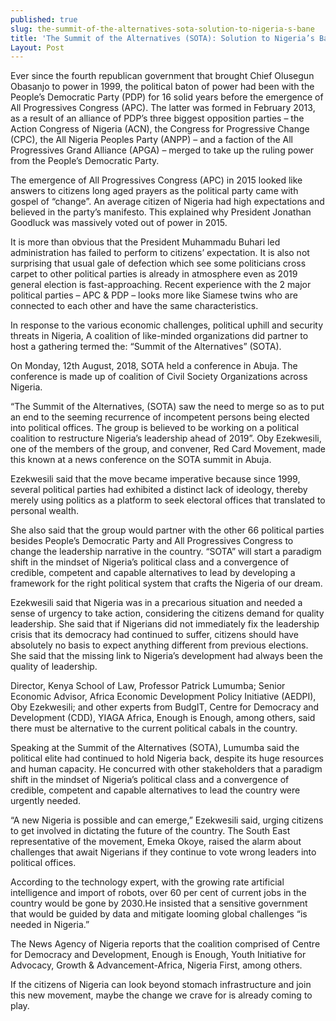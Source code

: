 ```yaml
---
published: true
slug: the-summit-of-the-alternatives-sota-solution-to-nigeria-s-bane
title: 'The Summit of the Alternatives (SOTA): Solution to Nigeria’s Bane!'
Layout: Post
---
```

Ever since the fourth republican government that brought Chief Olusegun Obasanjo to power in 1999, the political baton of power had been with the People’s Democratic Party (PDP) for 16 solid years before the emergence of All Progressives Congress (APC). The latter was formed in February 2013, as a result of an alliance of PDP’s three biggest opposition parties – the Action Congress of Nigeria (ACN), the Congress for Progressive Change (CPC), the All Nigeria Peoples Party (ANPP) – and a faction of the All Progressives Grand Alliance (APGA) – merged to take up the ruling power from the People’s Democratic Party.

The emergence of All Progressives Congress (APC) in 2015 looked like answers to citizens long aged prayers as the political party came with gospel of “change”. An average citizen of Nigeria had high expectations and believed in the party’s manifesto. This explained why President Jonathan Goodluck was massively voted out of power in 2015. 

It is more than obvious that the President Muhammadu Buhari led administration has failed to perform to citizens’ expectation. It is also not surprising that usual gale of defection which see some politicians cross carpet to other political parties is already in atmosphere even as 2019 general election is fast-approaching. Recent experience with the 2 major political parties – APC & PDP –  looks more like Siamese twins who are connected to each other and have the same characteristics.

In response to the various economic challenges, political uphill and security threats in Nigeria, A coalition of like-minded organizations did partner to host a gathering termed the: “Summit of the Alternatives” (SOTA). 

On Monday, 12th August, 2018, SOTA held a conference in Abuja. The conference is made up of coalition of Civil Society Organizations across Nigeria.

“The Summit of the Alternatives, (SOTA) saw the need to merge so as to put an end to the seeming recurrence of incompetent persons being elected into political offices. The group is believed to be working on a political coalition to restructure Nigeria’s leadership ahead of 2019”.  Oby Ezekwesili, one of the members of the group, and convener, Red Card Movement, made this known at a news conference on the SOTA summit in Abuja.

Ezekwesili said that the move became imperative because since 1999, several political parties had exhibited a distinct lack of ideology, thereby merely using politics as a platform to seek electoral offices that translated to personal wealth.

She also said that the group would partner with the other 66 political parties besides People’s Democratic Party and All Progressives Congress to change the leadership narrative in the country.
“SOTA” will start a paradigm shift in the mindset of Nigeria’s political class and a convergence of credible, competent and capable alternatives to lead by developing a framework for the right political system that crafts the Nigeria of our dream.

Ezekwesili said that Nigeria was in a precarious situation and needed a sense of urgency to take action, considering the citizens demand for quality leadership.
She said that if Nigerians did not immediately fix the leadership crisis that its democracy had continued to suffer, citizens should have absolutely no basis to expect anything different from previous elections.
She said that the missing link to Nigeria’s development had always been the quality of leadership.

Director, Kenya School of Law, Professor Patrick Lumumba; Senior Economic Advisor, Africa Economic Development Policy Initiative (AEDPI), Oby Ezekwesili; and other experts from BudgIT, Centre for Democracy and Development (CDD), YIAGA Africa, Enough is Enough, among others, said there must be alternative to the current political cabals in the country.

Speaking at the Summit of the Alternatives (SOTA), Lumumba said the political elite had continued to hold Nigeria back, despite its huge resources and human capacity. He concurred with other stakeholders that a paradigm shift in the mindset of Nigeria’s political class and a convergence of credible, competent and capable alternatives to lead the country were urgently needed.

“A new Nigeria is possible and can emerge,” Ezekwesili said, urging citizens to get involved in dictating the future of the country. The South East representative of the movement, Emeka Okoye, raised the alarm about challenges that await Nigerians if they continue to vote wrong leaders into political offices. 

According to the technology expert, with the growing rate artificial intelligence and import of robots, over 60 per cent of current jobs in the country would be gone by 2030.He insisted that a sensitive government that would be guided by data and mitigate looming global challenges “is needed in Nigeria.”

The News Agency of Nigeria reports that the coalition comprised of Centre for Democracy and Development, Enough is Enough, Youth Initiative for Advocacy, Growth & Advancement-Africa, Nigeria First, among others.

If the citizens of Nigeria can look beyond stomach infrastructure and join this new movement, maybe the change we crave for is already coming to play. 

